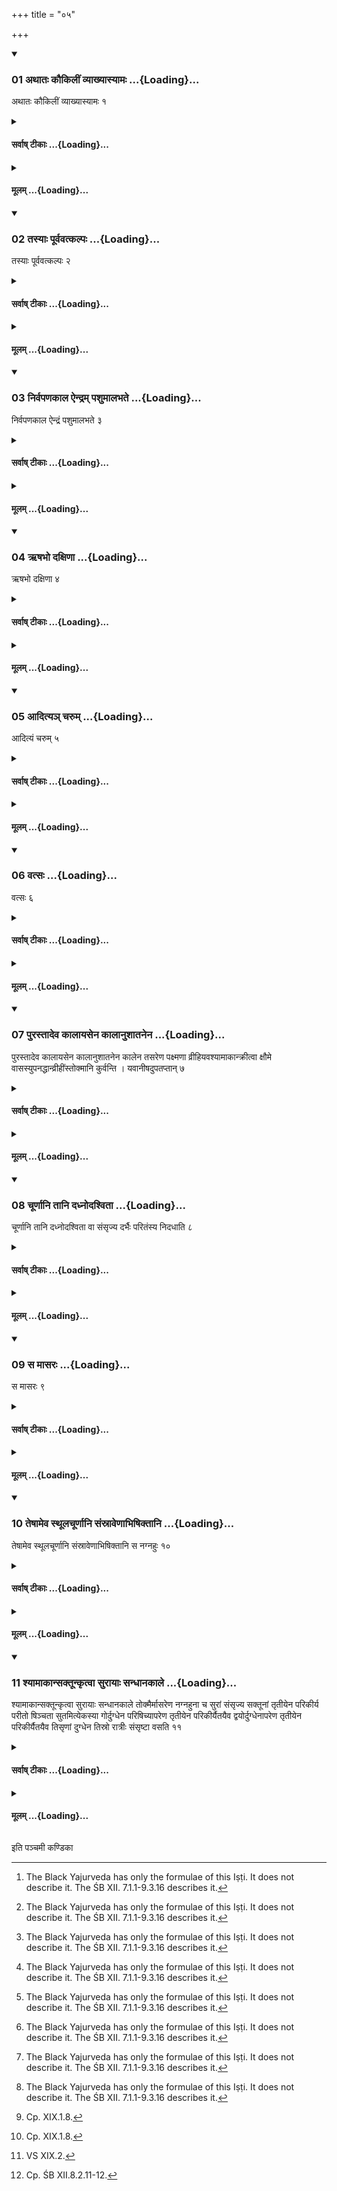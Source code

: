 +++
title = "०५"

+++

<div class="js_include" includetitle="true" newlevelforh1="3" unfilled url="/vedAH_yajuH/taittirIyam/sUtram/ApastambaH/shrautam/vishvAsa-prastutiH/19/05/01_athAtaH_kaukilIM_vyAkhyAsyAmaH.md">
<details open><summary><h3>01 अथातः कौकिलीं व्याख्यास्यामः ...{Loading}...</h3></summary>

अथातः कौकिलीं व्याख्यास्यामः १
</details>
</div>
<div class="js_include collapsed" newlevelforh1="4" title="सर्वाष् टीकाः" unfilled url="/vedAH_yajuH/taittirIyam/sUtram/ApastambaH/shrautam/sarvASh_TIkAH/19/05/01_athAtaH_kaukilIM_vyAkhyAsyAmaH.md">
<details><summary><h4>सर्वाष् टीकाः ...{Loading}...</h4></summary>
<details><summary>थिते</summary>

1. Now we shall explain the Kaukilī (Sautrāmaṇi).[^1]  

[^1]: The Black Yajurveda has only the formulae of this Iṣṭi. It does not describe it. The ŚB XII. 7.1.1-9.3.16 describes it. 
</details>
</details>
</div>
<div class="js_include collapsed" newlevelforh1="4" title="मूलम्" unfilled url="/vedAH_yajuH/taittirIyam/sUtram/ApastambaH/shrautam/mUlam/19/05/01_athAtaH_kaukilIM_vyAkhyAsyAmaH.md">
<details><summary><h4>मूलम् ...{Loading}...</h4></summary>

अथातः कौकिलीं व्याख्यास्यामः १
</details>
</div>
<div class="js_include" includetitle="true" newlevelforh1="3" unfilled url="/vedAH_yajuH/taittirIyam/sUtram/ApastambaH/shrautam/vishvAsa-prastutiH/19/05/02_tasyAH_pUrvavatkalpaH.md">
<details open><summary><h3>02 तस्याः पूर्ववत्कल्पः ...{Loading}...</h3></summary>

तस्याः पूर्ववत्कल्पः २
</details>
</div>
<div class="js_include collapsed" newlevelforh1="4" title="सर्वाष् टीकाः" unfilled url="/vedAH_yajuH/taittirIyam/sUtram/ApastambaH/shrautam/sarvASh_TIkAH/19/05/02_tasyAH_pUrvavatkalpaH.md">
<details><summary><h4>सर्वाष् टीकाः ...{Loading}...</h4></summary>
<details><summary>थिते</summary>

2. Its performance is similar to one (described) earlier.[^1]  

[^1]: i.e. the Caraka-Sautrāmaṇi XIX.1.1-4.14.  
</details>
</details>
</div>
<div class="js_include collapsed" newlevelforh1="4" title="मूलम्" unfilled url="/vedAH_yajuH/taittirIyam/sUtram/ApastambaH/shrautam/mUlam/19/05/02_tasyAH_pUrvavatkalpaH.md">
<details><summary><h4>मूलम् ...{Loading}...</h4></summary>

तस्याः पूर्ववत्कल्पः २
</details>
</div>
<div class="js_include" includetitle="true" newlevelforh1="3" unfilled url="/vedAH_yajuH/taittirIyam/sUtram/ApastambaH/shrautam/vishvAsa-prastutiH/19/05/03_nirvapaNakAla_aindram_pashumAlabhate.md">
<details open><summary><h3>03 निर्वपणकाल ऐन्द्रम् पशुमालभते ...{Loading}...</h3></summary>

निर्वपणकाल ऐन्द्रं पशुमालभते ३
</details>
</div>
<div class="js_include collapsed" newlevelforh1="4" title="सर्वाष् टीकाः" unfilled url="/vedAH_yajuH/taittirIyam/sUtram/ApastambaH/shrautam/sarvASh_TIkAH/19/05/03_nirvapaNakAla_aindram_pashumAlabhate.md">
<details><summary><h4>सर्वाष् टीकाः ...{Loading}...</h4></summary>
<details><summary>थिते</summary>

3. At the time of taking out the material[^1] (for the sacrificial breads the (Adhvaryu) seizes (i.e. performs the animal- sacrifice with) an animal (he-goat) for Indra.  

[^1]: See XIX.1.5. 

</details>
</details>
</div>
<div class="js_include collapsed" newlevelforh1="4" title="मूलम्" unfilled url="/vedAH_yajuH/taittirIyam/sUtram/ApastambaH/shrautam/mUlam/19/05/03_nirvapaNakAla_aindram_pashumAlabhate.md">
<details><summary><h4>मूलम् ...{Loading}...</h4></summary>

निर्वपणकाल ऐन्द्रं पशुमालभते ३
</details>
</div>
<div class="js_include" includetitle="true" newlevelforh1="3" unfilled url="/vedAH_yajuH/taittirIyam/sUtram/ApastambaH/shrautam/vishvAsa-prastutiH/19/05/04_RShabho_daxiNA.md">
<details open><summary><h3>04 ऋषभो दक्षिणा ...{Loading}...</h3></summary>

ऋषभो दक्षिणा ४
</details>
</div>
<div class="js_include collapsed" newlevelforh1="4" title="सर्वाष् टीकाः" unfilled url="/vedAH_yajuH/taittirIyam/sUtram/ApastambaH/shrautam/sarvASh_TIkAH/19/05/04_RShabho_daxiNA.md">
<details><summary><h4>सर्वाष् टीकाः ...{Loading}...</h4></summary>
<details><summary>थिते</summary>

4. The sacrificial gift is a bull.[^1]   

[^1]: For 3 and 4 See and Cp. XIX. 10.8-9.  
</details>
</details>
</div>
<div class="js_include collapsed" newlevelforh1="4" title="मूलम्" unfilled url="/vedAH_yajuH/taittirIyam/sUtram/ApastambaH/shrautam/mUlam/19/05/04_RShabho_daxiNA.md">
<details><summary><h4>मूलम् ...{Loading}...</h4></summary>

ऋषभो दक्षिणा ४
</details>
</div>
<div class="js_include" includetitle="true" newlevelforh1="3" unfilled url="/vedAH_yajuH/taittirIyam/sUtram/ApastambaH/shrautam/vishvAsa-prastutiH/19/05/05_Aditya~n_charum.md">
<details open><summary><h3>05 आदित्यञ् चरुम् ...{Loading}...</h3></summary>

आदित्यं चरुम् ५
</details>
</div>
<div class="js_include collapsed" newlevelforh1="4" title="सर्वाष् टीकाः" unfilled url="/vedAH_yajuH/taittirIyam/sUtram/ApastambaH/shrautam/sarvASh_TIkAH/19/05/05_Aditya~n_charum.md">
<details><summary><h4>सर्वाष् टीकाः ...{Loading}...</h4></summary>
<details><summary>थिते</summary>

5. (He takes out the material for) the rice-pap for Aditi (and performs an offering with it). 

</details>
</details>
</div>
<div class="js_include collapsed" newlevelforh1="4" title="मूलम्" unfilled url="/vedAH_yajuH/taittirIyam/sUtram/ApastambaH/shrautam/mUlam/19/05/05_Aditya~n_charum.md">
<details><summary><h4>मूलम् ...{Loading}...</h4></summary>

आदित्यं चरुम् ५
</details>
</div>
<div class="js_include" includetitle="true" newlevelforh1="3" unfilled url="/vedAH_yajuH/taittirIyam/sUtram/ApastambaH/shrautam/vishvAsa-prastutiH/19/05/06_vatsaH.md">
<details open><summary><h3>06 वत्सः ...{Loading}...</h3></summary>

वत्सः ६
</details>
</div>
<div class="js_include collapsed" newlevelforh1="4" title="सर्वाष् टीकाः" unfilled url="/vedAH_yajuH/taittirIyam/sUtram/ApastambaH/shrautam/sarvASh_TIkAH/19/05/06_vatsaH.md">
<details><summary><h4>सर्वाष् टीकाः ...{Loading}...</h4></summary>
<details><summary>थिते</summary>

6. A calf (is the sacrificial gift).[^1]  

[^1]: Cf. ŚB XII.9.2.11. 
</details>
</details>
</div>
<div class="js_include collapsed" newlevelforh1="4" title="मूलम्" unfilled url="/vedAH_yajuH/taittirIyam/sUtram/ApastambaH/shrautam/mUlam/19/05/06_vatsaH.md">
<details><summary><h4>मूलम् ...{Loading}...</h4></summary>

वत्सः ६
</details>
</div>
<div class="js_include" includetitle="true" newlevelforh1="3" unfilled url="/vedAH_yajuH/taittirIyam/sUtram/ApastambaH/shrautam/vishvAsa-prastutiH/19/05/07_purastAdeva_kAlAyasena_kAlAnushAtanena.md">
<details open><summary><h3>07 पुरस्तादेव कालायसेन कालानुशातनेन ...{Loading}...</h3></summary>

पुरस्तादेव कालायसेन कालानुशातनेन कालेन तसरेण पक्ष्मणा व्रीहियवश्यामाकान्क्रीत्वा क्षौमे वासस्युपनद्धान्व्रीहींस्तोक्मानि कुर्वन्ति । यवानीषदुपतप्तान् ७
</details>
</div>
<div class="js_include collapsed" newlevelforh1="4" title="सर्वाष् टीकाः" unfilled url="/vedAH_yajuH/taittirIyam/sUtram/ApastambaH/shrautam/sarvASh_TIkAH/19/05/07_purastAdeva_kAlAyasena_kAlAnushAtanena.md">
<details><summary><h4>सर्वाष् टीकाः ...{Loading}...</h4></summary>
<details><summary>थिते</summary>

7. Having purchased before-hand, rice, barley, and Syāmāka-grains (from a eunuch) with black metal(iron), a black pillow, and black silk-thread they make the rice-grainsbound in the linen-cloth to germinate.[^1] (They also make) the barley slightly roasted.  

[^1]: Cf. ŚB XII.7.2.10-11.  

</details>
</details>
</div>
<div class="js_include collapsed" newlevelforh1="4" title="मूलम्" unfilled url="/vedAH_yajuH/taittirIyam/sUtram/ApastambaH/shrautam/mUlam/19/05/07_purastAdeva_kAlAyasena_kAlAnushAtanena.md">
<details><summary><h4>मूलम् ...{Loading}...</h4></summary>

पुरस्तादेव कालायसेन कालानुशातनेन कालेन तसरेण पक्ष्मणा व्रीहियवश्यामाकान्क्रीत्वा क्षौमे वासस्युपनद्धान्व्रीहींस्तोक्मानि कुर्वन्ति । यवानीषदुपतप्तान् ७
</details>
</div>
<div class="js_include" includetitle="true" newlevelforh1="3" unfilled url="/vedAH_yajuH/taittirIyam/sUtram/ApastambaH/shrautam/vishvAsa-prastutiH/19/05/08_chUrNAni_tAni_dadhnodashvitA.md">
<details open><summary><h3>08 चूर्णानि तानि दध्नोदश्विता ...{Loading}...</h3></summary>

चूर्णानि तानि दध्नोदश्विता वा संसृज्य दर्भैः परितंस्य निदधाति ८
</details>
</div>
<div class="js_include collapsed" newlevelforh1="4" title="सर्वाष् टीकाः" unfilled url="/vedAH_yajuH/taittirIyam/sUtram/ApastambaH/shrautam/sarvASh_TIkAH/19/05/08_chUrNAni_tAni_dadhnodashvitA.md">
<details><summary><h4>सर्वाष् टीकाः ...{Loading}...</h4></summary>
<details><summary>थिते</summary>

8. After having mixed those flours (of roasted barley) with curds or butter-milk (with double quantity of water), then having covered (the mixture) by means of Darbha-blades, he places (it).  
</details>
</details>
</div>
<div class="js_include collapsed" newlevelforh1="4" title="मूलम्" unfilled url="/vedAH_yajuH/taittirIyam/sUtram/ApastambaH/shrautam/mUlam/19/05/08_chUrNAni_tAni_dadhnodashvitA.md">
<details><summary><h4>मूलम् ...{Loading}...</h4></summary>

चूर्णानि तानि दध्नोदश्विता वा संसृज्य दर्भैः परितंस्य निदधाति ८
</details>
</div>
<div class="js_include" includetitle="true" newlevelforh1="3" unfilled url="/vedAH_yajuH/taittirIyam/sUtram/ApastambaH/shrautam/vishvAsa-prastutiH/19/05/09_sa_mAsaraH.md">
<details open><summary><h3>09 स मासरः ...{Loading}...</h3></summary>

स मासरः ९
</details>
</div>
<div class="js_include collapsed" newlevelforh1="4" title="सर्वाष् टीकाः" unfilled url="/vedAH_yajuH/taittirIyam/sUtram/ApastambaH/shrautam/sarvASh_TIkAH/19/05/09_sa_mAsaraH.md">
<details><summary><h4>सर्वाष् टीकाः ...{Loading}...</h4></summary>
<details><summary>थिते</summary>

9. This is the Māsara.[^1]  

[^1]: See XIX.4.8. 
</details>
</details>
</div>
<div class="js_include collapsed" newlevelforh1="4" title="मूलम्" unfilled url="/vedAH_yajuH/taittirIyam/sUtram/ApastambaH/shrautam/mUlam/19/05/09_sa_mAsaraH.md">
<details><summary><h4>मूलम् ...{Loading}...</h4></summary>

स मासरः ९
</details>
</div>
<div class="js_include" includetitle="true" newlevelforh1="3" unfilled url="/vedAH_yajuH/taittirIyam/sUtram/ApastambaH/shrautam/vishvAsa-prastutiH/19/05/10_teShAmeva_sthUlachUrNAni_saMsrAveNAbhiShiktAni.md">
<details open><summary><h3>10 तेषामेव स्थूलचूर्णानि संस्रावेणाभिषिक्तानि ...{Loading}...</h3></summary>

तेषामेव स्थूलचूर्णानि संस्रावेणाभिषिक्तानि स नग्नहुः १०
</details>
</div>
<div class="js_include collapsed" newlevelforh1="4" title="सर्वाष् टीकाः" unfilled url="/vedAH_yajuH/taittirIyam/sUtram/ApastambaH/shrautam/sarvASh_TIkAH/19/05/10_teShAmeva_sthUlachUrNAni_saMsrAveNAbhiShiktAni.md">
<details><summary><h4>सर्वाष् टीकाः ...{Loading}...</h4></summary>
<details><summary>थिते</summary>

10. When the remnants of the mixture are poured on the coarse (part of the) flour that is called Nagnahu.. 
</details>
</details>
</div>
<div class="js_include collapsed" newlevelforh1="4" title="मूलम्" unfilled url="/vedAH_yajuH/taittirIyam/sUtram/ApastambaH/shrautam/mUlam/19/05/10_teShAmeva_sthUlachUrNAni_saMsrAveNAbhiShiktAni.md">
<details><summary><h4>मूलम् ...{Loading}...</h4></summary>

तेषामेव स्थूलचूर्णानि संस्रावेणाभिषिक्तानि स नग्नहुः १०
</details>
</div>
<div class="js_include" includetitle="true" newlevelforh1="3" unfilled url="/vedAH_yajuH/taittirIyam/sUtram/ApastambaH/shrautam/vishvAsa-prastutiH/19/05/11_shyAmAkAnsaktUnkRtvA_surAyAH_sandhAnakAle.md">
<details open><summary><h3>11 श्यामाकान्सक्तून्कृत्वा सुरायाः सन्धानकाले ...{Loading}...</h3></summary>

श्यामाकान्सक्तून्कृत्वा सुरायाः सन्धानकाले तोक्मैर्मासरेण नग्नहुना च सुरां संसृज्य सक्तूनां तृतीयेन परिकीर्य परीतो षिञ्चता सुतमित्येकस्या गोर्दुग्धेन परिषिच्यापरेण तृतीयेन परिकीर्यैतयैव द्वयोर्दुग्धेनापरेण तृतीयेन परिकीर्यैतयैव तिसृणां दुग्धेन तिस्रो रात्रीः संसृष्टा वसति ११
</details>
</div>
<div class="js_include collapsed" newlevelforh1="4" title="सर्वाष् टीकाः" unfilled url="/vedAH_yajuH/taittirIyam/sUtram/ApastambaH/shrautam/sarvASh_TIkAH/19/05/11_shyAmAkAnsaktUnkRtvA_surAyAH_sandhAnakAle.md">
<details><summary><h4>सर्वाष् टीकाः ...{Loading}...</h4></summary>
<details><summary>थिते</summary>

11. Having made the flour of Śyāmāka grains at the time of preparation of Surā,[^1] having mixed the Surā[^2] with the germinated rice, Māsara and Nagnahu,[^2] (the Adhvaryu), having spread one-third of the (Śyāmāka)-flour (on it), having poured the milk of one cow on it with parito siñcatā sutam...[^3] having spread another one-third (of the Syāmāka flour), (having poured) milk of two cows (on it) with the same(formula), having spread the third one-third (of the Syāmāka flour), having poured) milk of three cows (on it) with the same (formula)[^4] (he allows) the mixture to remain for three nights.  


[^1]: See XIX.1.7.  

[^2]: Cp. XIX.1.8.  

[^3]: VS XIX.2.  

[^4]: Cp. ŚB XII.8.2.11-12.  
</details>
</details>
</div>
<div class="js_include collapsed" newlevelforh1="4" title="मूलम्" unfilled url="/vedAH_yajuH/taittirIyam/sUtram/ApastambaH/shrautam/mUlam/19/05/11_shyAmAkAnsaktUnkRtvA_surAyAH_sandhAnakAle.md">
<details><summary><h4>मूलम् ...{Loading}...</h4></summary>

श्यामाकान्सक्तून्कृत्वा सुरायाः सन्धानकाले तोक्मैर्मासरेण नग्नहुना च सुरां संसृज्य सक्तूनां तृतीयेन परिकीर्य परीतो षिञ्चता सुतमित्येकस्या गोर्दुग्धेन परिषिच्यापरेण तृतीयेन परिकीर्यैतयैव द्वयोर्दुग्धेनापरेण तृतीयेन परिकीर्यैतयैव तिसृणां दुग्धेन तिस्रो रात्रीः संसृष्टा वसति ११
</details>
</div>





  
इति पञ्चमी कण्डिका 
